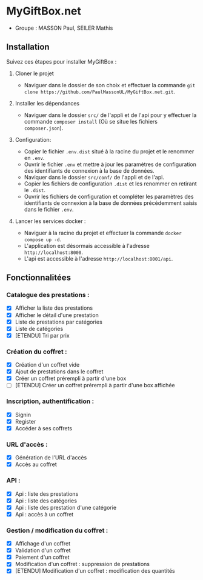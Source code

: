 # MyGiftBox.net

- Groupe : MASSON Paul, SEILER Mathis

## Installation

Suivez ces étapes pour installer MyGiftBox :

1. Cloner le projet
   - Naviguer dans le dossier de son choix et effectuer la commande `git clone https://github.com/PaulMassonUL/MyGiftBox.net.git`.

2. Installer les dépendances 
   - Naviguer dans le dossier `src/` de l'appli et de l'api pour y effectuer
   la commande `composer install` (Où se situe les fichiers `composer.json`).

3. Configuration:
   - Copier le fichier `.env.dist` situé à la racine du projet et le renommer en `.env`.
   - Ouvrir le fichier `.env` et mettre à jour les paramètres de configuration
   des identifiants de connexion à la base de données.
   - Naviquer dans le dossier `src/conf/` de l'appli et de l'api.
   - Copier les fichiers de configuration `.dist` et les renommer en retirant le `.dist`.
   - Ouvrir les fichiers de configuration et compléter les paramètres des identifiants
   de connexion à la base de données précédemment saisis dans le fichier `.env`.

4. Lancer les services docker :
   - Naviguer à la racine du projet et effectuer la commande `docker compose up -d`.
   - L'application est désormais accessible à l'adresse `http://localhost:8000`.
   - L'api est accessible à l'adresse `http://localhost:8001/api`.

## Fonctionnalitées
### Catalogue des prestations :
- [x] Afficher la liste des prestations
- [x] Afficher le détail d'une prestation
- [x] Liste de prestations par catégories
- [x] Liste de catégories
- [x] [ETENDU] Tri par prix
### Création du coffret :
- [x] Création d'un coffret vide
- [x] Ajout de prestations dans le coffret
- [x] Créer un coffret prérempli à partir d'une box
- [ ] [ETENDU] Créer un coffret prérempli à partir d'une box affichée
### Inscription, authentification :
- [x] Signin
- [x] Register
- [x] Accéder à ses coffrets
### URL d'accès :
- [x] Génération de l'URL d'accès
- [x] Accès au coffret
### API :
- [x] Api : liste des prestations
- [x] Api : liste des catégories
- [X] Api : liste des prestation d'une catégorie
- [x] Api : accès à un coffret
### Gestion / modification du coffret :
- [x] Affichage d'un coffret
- [x] Validation d'un coffret
- [x] Paiement d'un coffret
- [x] Modification d'un coffret : suppression de prestations
- [x] [ETENDU] Modification d'un coffret : modification des quantités